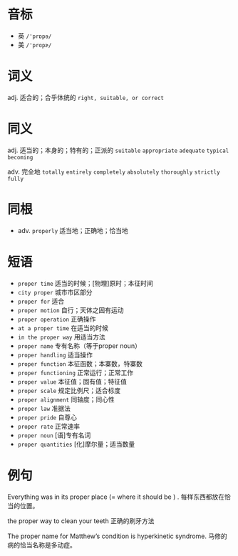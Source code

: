 # 音标

- 英 `/'prɒpə/`
- 美 `/'prɑpɚ/`

# 词义

adj. 适合的；合乎体统的
`right, suitable, or correct`

# 同义

adj. 适当的；本身的；特有的；正派的
`suitable` `appropriate` `adequate` `typical` `becoming`

adv. 完全地
`totally` `entirely` `completely` `absolutely` `thoroughly` `strictly` `fully`

# 同根

- adv. `properly` 适当地；正确地；恰当地

# 短语

- `proper time` 适当的时候；[物理]原时；本征时间
- `city proper` 城市市区部分
- `proper for` 适合
- `proper motion` 自行；天体之固有运动
- `proper operation` 正确操作
- `at a proper time` 在适当的时候
- `in the proper way` 用适当方法
- `proper name` 专有名称（等于proper noun）
- `proper handling` 适当操作
- `proper function` 本征函数；本寨数，特寨数
- `proper functioning` 正常运行；正常工作
- `proper value` 本征值；固有值；特征值
- `proper scale` 规定比例尺；适合标度
- `proper alignment` 同轴度；同心性
- `proper law` 准据法
- `proper pride` 自尊心
- `proper rate` 正常速率
- `proper noun` [语]专有名词
- `proper quantities` [化]摩尔量；适当数量

# 例句

Everything was in its proper place (= where it should be ) .
每样东西都放在恰当的位置。

the proper way to clean your teeth
正确的刷牙方法

The proper name for Matthew’s condition is hyperkinetic syndrome.
马修的病的恰当名称是多动症。


